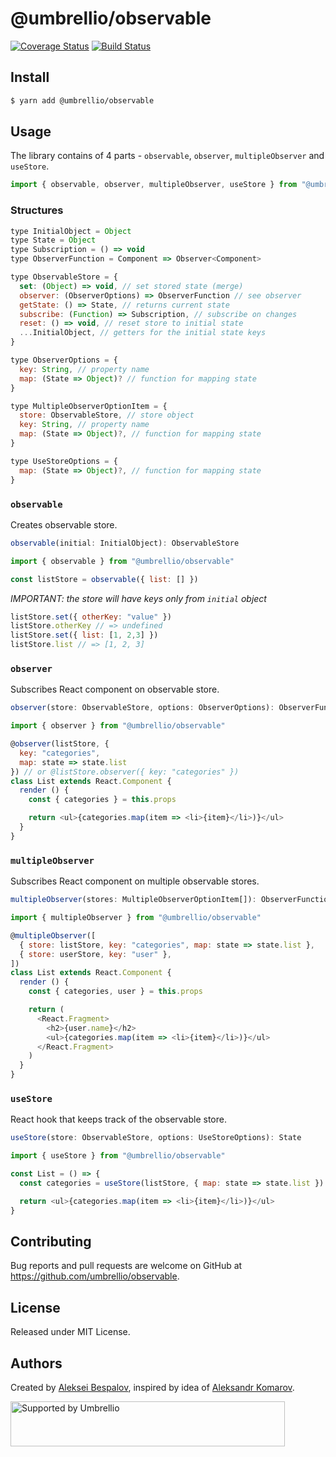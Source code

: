 # @umbrellio/observable

[![Coverage Status](https://coveralls.io/repos/github/umbrellio/observable/badge.svg?branch=master)](https://coveralls.io/github/umbrellio/observable?branch=master)
[![Build Status](https://github.com/umbrellio/observable/actions/workflows/ci.yml/badge.svg)](https://github.com/umbrellio/observable)

## Install

```sh
$ yarn add @umbrellio/observable
```

## Usage

The library contains of 4 parts - `observable`, `observer`, `multipleObserver` and `useStore`.

```js
import { observable, observer, multipleObserver, useStore } from "@umbrellio/observable"
```

### Structures

```js
type InitialObject = Object
type State = Object
type Subscription = () => void
type ObserverFunction = Component => Observer<Component>

type ObservableStore = {
  set: (Object) => void, // set stored state (merge)
  observer: (ObserverOptions) => ObserverFunction // see observer
  getState: () => State, // returns current state
  subscribe: (Function) => Subscription, // subscribe on changes
  reset: () => void, // reset store to initial state
  ...InitialObject, // getters for the initial state keys
}

type ObserverOptions = {
  key: String, // property name
  map: (State => Object)? // function for mapping state
}

type MultipleObserverOptionItem = {
  store: ObservableStore, // store object
  key: String, // property name
  map: (State => Object)?, // function for mapping state
}

type UseStoreOptions = {
  map: (State => Object)?, // function for mapping state
}
```

### `observable`

Creates observable store.

```js
observable(initial: InitialObject): ObservableStore
```

```js
import { observable } from "@umbrellio/observable"

const listStore = observable({ list: [] })
```

*IMPORTANT: the store will have keys only from `initial` object*

```js
listStore.set({ otherKey: "value" })
listStore.otherKey // => undefined
listStore.set({ list: [1, 2,3] })
listStore.list // => [1, 2, 3]
```

### `observer`

Subscribes React component on observable store.

```js
observer(store: ObservableStore, options: ObserverOptions): ObserverFunction
```

```js
import { observer } from "@umbrellio/observable"

@observer(listStore, {
  key: "categories",
  map: state => state.list
}) // or @listStore.observer({ key: "categories" })
class List extends React.Component {
  render () {
    const { categories } = this.props

    return <ul>{categories.map(item => <li>{item}</li>)}</ul>
  }
}
```

### `multipleObserver`

Subscribes React component on multiple observable stores.

```js
multipleObserver(stores: MultipleObserverOptionItem[]): ObserverFunction
```

```js
import { multipleObserver } from "@umbrellio/observable"

@multipleObserver([
  { store: listStore, key: "categories", map: state => state.list },
  { store: userStore, key: "user" },
])
class List extends React.Component {
  render () {
    const { categories, user } = this.props

    return (
      <React.Fragment>
        <h2>{user.name}</h2>
        <ul>{categories.map(item => <li>{item}</li>)}</ul>
      </React.Fragment>
    )
  }
}
```

### `useStore`

React hook that keeps track of the observable store.

```js
useStore(store: ObservableStore, options: UseStoreOptions): State
```

```js
import { useStore } from "@umbrellio/observable"

const List = () => {
  const categories = useStore(listStore, { map: state => state.list })

  return <ul>{categories.map(item => <li>{item}</li>)}</ul>
}
```

## Contributing

Bug reports and pull requests are welcome on GitHub at https://github.com/umbrellio/observable.

## License

Released under MIT License.

## Authors

Created by [Aleksei Bespalov](https://github.com/nulldef),
inspired by idea of [Aleksandr Komarov](https://github.com/akxcv).

<a href="https://github.com/umbrellio/">
<img style="float: left;" src="https://umbrellio.github.io/Umbrellio/supported_by_umbrellio.svg" alt="Supported by Umbrellio" width="439" height="72">
</a>
